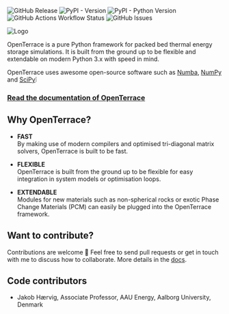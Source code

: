 ![GitHub Release](https://img.shields.io/github/v/release/OpenTerrace/openterrace-python) ![PyPI - Version](https://img.shields.io/pypi/v/openterrace)
![PyPI - Python Version](https://img.shields.io/pypi/pyversions/openterrace) ![GitHub Actions Workflow Status](https://img.shields.io/github/actions/workflow/status/openterrace/openterrace-python/pytest.yml) ![GitHub Issues](https://img.shields.io/github/issues/openterrace/openterrace-python
)


![Logo](https://raw.githubusercontent.com/OpenTerrace/openterrace-python/main/docs/_figures/logo-openterrace.svg)

OpenTerrace is a pure Python framework for packed bed thermal energy storage simulations. It is built from the ground up to be flexible and extendable on modern Python 3.x with speed in mind.

OpenTerrace uses awesome open-source software such as
[Numba](https://numba.pydata.org), [NumPy](https://numpy.org/) and [SciPy](https://scipy.org/):grey_exclamation:

### [Read the documentation of OpenTerrace](https://openterrace.github.io/openterrace-python/)

## Why OpenTerrace?
- **FAST**  
By making use of modern compilers and optimised tri-diagonal matrix solvers, OpenTerrace is built to be fast.

- **FLEXIBLE**  
OpenTerrace is built from the ground up to be flexible for easy integration in system models or optimisation loops.

- **EXTENDABLE**  
Modules for new materials such as non-spherical rocks or exotic Phase Change Materials (PCM) can easily be plugged into the OpenTerrace framework.

## Want to contribute?
Contributions are welcome :pray: Feel free to send pull requests or get in touch with me to discuss how to collaborate. More details in the [docs](https://openterrace.github.io/openterrace-python/).

## Code contributors
* Jakob Hærvig, Associate Professor, AAU Energy, Aalborg University, Denmark
